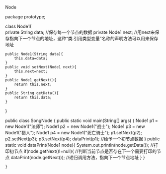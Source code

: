 Node

package prototype;

class Node1{                                        
	private String data;                  //保存每一个节点的数据
	private Node1 next;                   //用next来保存指向下一个节点的地址，这种“类.引用类型变量”名称的声明方法可以用来保存地址
	
	public Node1(String data){
		this.data=data;
	}
	public void setNext(Node1 next){
		this.next=next;
	}
	public Node1 getNext(){
		return this.next;
	}
	public String getData(){
		return this.data;
	}
}

public class SongNode {
	public static void main(String[] args) {
		Node1 p1 = new Node1("法师");
		Node1 p2 = new Node1("战士");
		Node1 p3 = new Node1("猎人");
		Node1 p4 = new Node1("死亡骑士");
		p1.setNext(p2);
		p2.setNext(p3);
		p3.setNext(p4);
		dataPrint(p1);                        //给予一个初节点数据
	}
	public static void dataPrint(Node1 node){
		System.out.println(node.getData());   //打印初节点
		if(node.getNext()!=null){             //判断当前节点是否存在下一个需要打印的节点
			dataPrint(node.getNext());        //递归调用方法，指向下一个节点地址
		}
	}
		
	}

